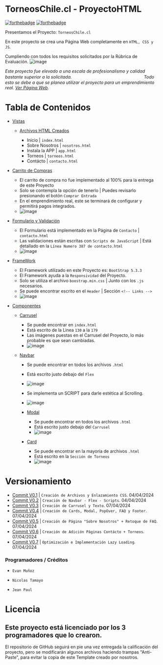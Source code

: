 # TorneosChile.cl - ProyectoHTML

[![forthebadge](http://forthebadge.com/images/badges/made-with-html.svg)](http://forthebadge.com)
[![forthebadge](http://forthebadge.com/images/badges/made-with-css.svg)](http://forthebadge.com)

Presentamos el Proyecto:
`TorneosChile.cl`

En este proyecto se crea una Página Web completamente en `HTML, CSS y JS`.

Cumpliendo con todos los requisitos solicitados por la Rúbrica de Evaluación.
 ![image](https://i.imgur.com/pxOoVSo.png)

*Este proyecto fue elevado a una escala de profesionalismo y calidad bastante superior a la solicitada.ㅤㅤㅤㅤㅤㅤㅤㅤㅤㅤㅤㅤㅤㅤㅤㅤㅤㅤ
Todo esto se debe a que se planea utilizar el proyecto para un emprendimiento real. [Ver Página Web](https://torneoschile.cl).*

# Tabla de Contenidos

- [Vistas](#usage)
  - [Archivos HTML Creados](#flags)
    
    - Inicio | `index.html`
    - Sobre Nosotros | `nosotros.html`
    - Instala la APP | `app.html`
    - Torneos | `torneos.html`
    - Contácto | `contacto.html`
- [Carrito de Compras](#Carrito)
  
    - El carrito de compra no fue implementado al 100% para la entrega de este Proyecto
    - Solo se contempla la opción de tenerlo | Puedes revisarlo presionando el botón `Comprar Entrada`
    - En el emprendimiento real, este se terminará de configurar y permitirá pagos integrados.
    - ![image](https://i.imgur.com/Op6cD46.png)
- [Formulario y Validación](#validacion)
  
    - El Formulario está implementado en la Página de `Contacto` | `contacto.html`
    - Las validaciones están escritas con `Scripts de JavaScript` | Está detallado en la `Línea Numero 387 de contacto.html`
    -  ![image](https://i.imgur.com/yikQitc.png)
- [FrameWork](#FrameWork)

    - El Framework utilizado en este Proyecto es: `BootStrap 5.3.3`
    - El Framework ayuda a la `Responsividad` del Proyecto.
    - Solo se utiliza el archivo `boostrap.min.css` | Junto con los `.js` necesarios.
    - Se puede encontrar escrito en el `Header` | Sección `<!-- Links -->`
    - ![image](https://i.imgur.com/yD3F32h.png)
- [Componentes](#Componentes)
    - [Carrusel](#Carrusel)
        - Se puede encontrar en `index.html`
        - Está escrito de la Linea `130` a la `179`
        - Las imágenes puestas en el Carrusel del Proyecto, lo más probable es que sean cambiadas.
        - ![image](https://i.imgur.com/PehfER8.png)

    - [Navbar](#Navbar)
        - Se puede encontrar en todos los archivos `.html`
        - Está escrito justo debajo del `Flex`
        - ![image](https://i.imgur.com/Q2O9M6y.png)
        - Se implementa un SCRIPT para darle estética al Scrolling.
        - ![image](https://i.imgur.com/Wi4G88E.png)
     
      - [Modal](#modal)
        - Se puede encontrar en todos los archivos `.html`
        - Está escrito justo debajo del `Carrusel`
        - ![image](https://i.imgur.com/49f7FCc.png)
       
      - [Card](#card)
        - Se puede encontrar en la mayoría de archivos `.html`
        - Está escrito en la `Sección de Torneos`
        - ![image](https://i.imgur.com/aXGc0tK.png)

# Versionamiento
- [Commit V0.1](https://github.com/Leuansin/Proyecto-HTML01/commit/6b88b23c97dd68942755a6b46533754fafddac7a) |  `Creación de Archivos y Enlazamiento CSS`.
04/04/2024
- [Commit V0.2](https://github.com/Leuansin/Proyecto-HTML01/commit/a7e2d74f058614af3e88bfed694eacfb718727ad) |  `Creación de Navbar - Flex - Scripts`.
04/04/2024
- [Commit V0.3](https://github.com/Leuansin/Proyecto-HTML01/commit/4efbe05b1ec0c6d8897268386fc093095fc87606) |  `Creación de Carrusel y Texto`.
07/04/2024
- [Commit V0.4](https://github.com/Leuansin/Proyecto-HTML01/commit/d910cbffd5cab05bce208f58b412bcca2854cade) |  `Creación de Cards, Modal, PopOver, FAQ y Footer`.
07/04/2024
- [Commit V0.5](https://github.com/Leuansin/Proyecto-HTML01/commit/37a948f1c37209f59bbc3753ec8db01c7be20037) |  `Creación de Página "Sobre Nosotros" + Retoque de FAQ`.
07/04/2024
- [Commit V0.6](https://github.com/Leuansin/Proyecto-HTML01/commit/d4c563bba4c271c275c66ce8dfb455076f304c97) |  `Creación de Adición Páginas Contácto + Torneos`.
07/04/2024
- [Commit V0.7](https://github.com/Leuansin/Proyecto-HTML01/commit/2c2ef8a10d66179f5e9473e1f71d4828b5baed44) |  `Optimización e Implementación Lazy Loading`.
07/04/2024


### Programadores / Créditos

- `Evan Muñoz`

- `Nicolas Tamayo`

- `Jean Paul`


# Licencia


Este proyecto está licenciado por los 3 programadores que lo crearon.
-
El repositorio de GitHub seguirá en pie una vez entregada la calificación del proyecto, pero se modificarán algunos archivos haciendo trampas "Anti-Paste", para evitar la copia de este Template creado por nosotros.

